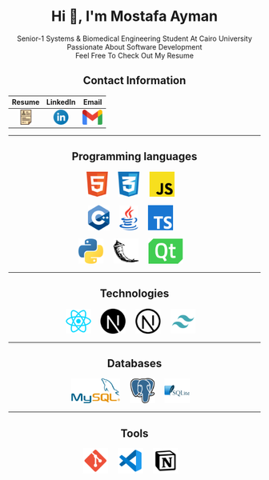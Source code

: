 <div align="center">

# Hi 👋, I'm Mostafa Ayman

Senior-1 Systems & Biomedical Engineering Student At Cairo University<br />
Passionate About Software Development<br />
Feel Free To Check Out My Resume

## Contact Information

| Resume | LinkedIn | Email |
| :----: | :------: | :---: |
| [<img height="30" src="./icons/cv.svg">](https://drive.google.com/file/d/1wooGB5NmvzTAOJkEqrLnW77FiahNgIPg/view?usp=sharing) | [<img height="30" src="./icons/linkedin.svg">](https://www.linkedin.com/in/mostafa--aboelmagd/) | [<img height="30" src="./icons/gmail.svg">](mailto:mostafaaboelmagd01@gmail.com) |

</div>

---

<div align="center">

## Programming languages

<p>
  <img height="50" src="./icons/html5.svg">&nbsp;&nbsp;&nbsp;&nbsp;
  <img height="50" src="./icons/css3.svg">&nbsp;&nbsp;&nbsp;&nbsp;
  <img height="50" src="./icons/javascript.svg">&nbsp;&nbsp;&nbsp;&nbsp;
</p>

<p>
  <img height="50" src="./icons/cpp.svg">&nbsp;&nbsp;&nbsp;&nbsp;
  <img height="50" src="./icons/java.svg">&nbsp;&nbsp;&nbsp;&nbsp;
  <img height="50" src="./icons/typescript.svg">&nbsp;&nbsp;&nbsp;&nbsp;
</p>

<p>
  <img height="50" src="./icons/python.svg">&nbsp;&nbsp;&nbsp;&nbsp;
  <img height="50" src="./icons/flask.svg#gh-light-mode-only">&nbsp;&nbsp;&nbsp;&nbsp;
  <img height="50" src="./icons/qt.svg">&nbsp;&nbsp;&nbsp;&nbsp;
</p>

</div>

---

<div align="center">

## Technologies

<p>
  <img height="50" src="./icons/reactjs.svg">&nbsp;&nbsp;&nbsp;&nbsp;
  <img height="50" src="./icons/nextjs.svg#gh-light-mode-only">&nbsp;&nbsp;&nbsp;&nbsp;
  <img height="50" src="./icons/nextjsdark.svg#gh-dark-mode-only">&nbsp;&nbsp;&nbsp;&nbsp;
  <img height="50" src="./icons/tailwind.svg">&nbsp;&nbsp;&nbsp;&nbsp;
</p>

</div>

---

<div align="center">

## Databases

<p>
  <img height="50" src="./icons/mysql.svg">&nbsp;&nbsp;&nbsp;&nbsp;
  <img height="50" src="./icons/postgresql.svg">&nbsp;&nbsp;&nbsp;&nbsp;
  <img height="50" src="./icons/sqlite.svg">&nbsp;&nbsp;&nbsp;&nbsp;
</p>

</div>

---

<div align="center">

## Tools

<p>
  <img height="50" src="./icons/git.svg">&nbsp;&nbsp;&nbsp;&nbsp;
  <img height="50" src="./icons/vscode.svg">&nbsp;&nbsp;&nbsp;&nbsp;
  <img height="50" src="./icons/notion.svg">&nbsp;&nbsp;&nbsp;&nbsp;
</p>

</div>
